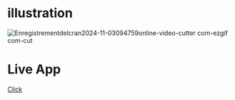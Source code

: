 


# illustration
![Enregistrementdelcran2024-11-03094759online-video-cutter com-ezgif com-cut](https://github.com/user-attachments/assets/69a8b2f3-eeef-4f3a-8f79-0cb8305ee68a)

# Live App
[Click](https://rayandu924.github.io/HealthController/)


